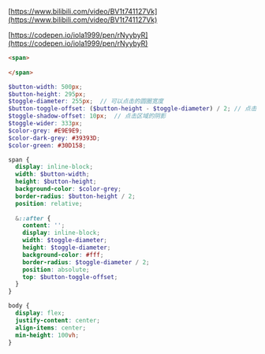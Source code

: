 [https://www.bilibili.com/video/BV1t741127Vk](https://www.bilibili.com/video/BV1t741127Vk)

[https://codepen.io/iola1999/pen/rNyybyR](https://codepen.io/iola1999/pen/rNyybyR)


```html
<span>
  
</span>
```


```scss
$button-width: 500px;
$button-height: 295px;
$toggle-diameter: 255px;  // 可以点击的圆圈宽度
$button-toggle-offset: ($button-height - $toggle-diameter) / 2; // 点击区域距左边间隙
$toggle-shadow-offset: 10px;  // 点击区域的阴影
$toggle-wider: 333px;
$color-grey: #E9E9E9;
$color-dark-grey: #39393D;
$color-green: #30D158;

span {
  display: inline-block;
  width: $button-width;
  height: $button-height;
  background-color: $color-grey;
  border-radius: $button-height / 2;
  position: relative;
  
  &::after {
    content: '';
    display: inline-block;
    width: $toggle-diameter;
    height: $toggle-diameter;
    background-color: #fff;
    border-radius: $toggle-diameter / 2;
    position: absolute;
    top: $button-toggle-offset;
  }
}

body {
  display: flex;
  justify-content: center;
  align-items: center;
  min-height: 100vh;
}

```